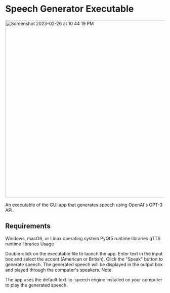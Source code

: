 <h1>Speech Generator Executable</h1>

<img width="559" alt="Screenshot 2023-02-26 at 10 44 19 PM" src="https://user-images.githubusercontent.com/90864132/221476421-9fd2c70e-8858-451f-a1cf-011b039b1309.png">

An executable of the GUI app that generates speech using OpenAI's GPT-3 API.

<h2>Requirements</h2>

Windows, macOS, or Linux operating system
PyQt5 runtime libraries
gTTS runtime libraries
Usage

Double-click on the executable file to launch the app.
Enter text in the input box and select the accent (American or British).
Click the "Speak" button to generate speech.
The generated speech will be displayed in the output box and played through the computer's speakers.
Note

The app uses the default text-to-speech engine installed on your computer to play the generated speech.
